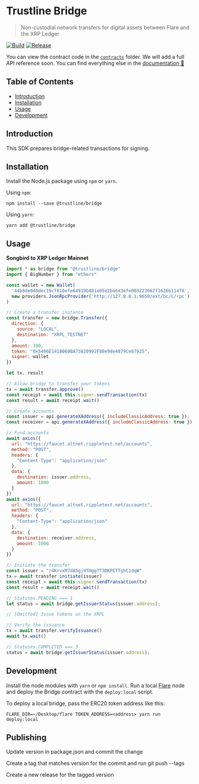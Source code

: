 # Trustline Bridge

> Non-custodial network transfers for digital assets between Flare and the XRP Ledger

[![Build](https://github.com/trustline-inc/bridge/actions/workflows/build.yml/badge.svg)](https://github.com/trustline-inc/bridge/actions/workflows/build.yml)
[![Release](https://github.com/trustline-inc/bridge/actions/workflows/release.yml/badge.svg)](https://github.com/trustline-inc/bridge/actions/workflows/release.yml)

You can view the contract code in the [`contracts`](./contracts) folder. We will add a full API reference soon. You can find everything else in the [documentation&nbsp;📖 ](https://trustline.co)

## Table of Contents

<!--ts-->
- [Introduction](#introduction)
- [Installation](#installation)
- [Usage](#usage)
- [Development](#development)
<!--te-->

## Introduction

This SDK prepares bridge-related transactions for signing.

## Installation

Install the Node.js package using `npm` or `yarn`.

Using `npm`:

```
npm install --save @trustline/bridge
```

Using `yarn`:

```
yarn add @trustline/bridge
```

## Usage

**Songbird to XRP Ledger Mainnet**

```javascript
import * as bridge from "@trustline/bridge"
import { BigNumber } from "ethers"

const wallet = new Wallet(
  '44b8de040dec19cf810efe64919b481e05e2ba643efe003223662f1626b114f0',
  new providers.JsonRpcProvider('http://127.0.0.1:9650/ext/bc/C/rpc')
)

// Create a transfer instance
const transfer = new bridge.Transfer({
  direction: {
    source: "LOCAL",
    destination: "XRPL_TESTNET"
  },
  amount: 100,
  token: "0x5406E1418060BA73820992F8Be98e4879Ce87925",
  signer: wallet
})

let tx, result

// Allow bridge to transfer your tokens
tx = await transfer.approve()
const receipt = await this.signer.sendTransaction(tx)
const result = await receipt.wait()

// Create accounts
const issuer = api.generateXAddress({ includeClassicAddress: true });
const receiver = api.generateXAddress({ includeClassicAddress: true });

// Fund accounts
await axios({
  url: "https://faucet.altnet.rippletest.net/accounts",
  method: "POST",
  headers: {
    "Content-Type": "application/json"
  },
  data: {
    destination: issuer.address,
    amount: 1000
  }
})
await axios({
  url: "https://faucet.altnet.rippletest.net/accounts",
  method: "POST",
  headers: {
    "Content-Type": "application/json"
  },
  data: {
    destination: receiver.address,
    amount: 1000
  }
})

// Initiate the transfer
const issuer = "r4KrvxM7dA5gj9THgg7T3DKPETTghC1dqW"
tx = await transfer.initiate(issuer)
const receipt = await this.signer.sendTransaction(tx)
const result = await receipt.wait()

// Statuses.PENDING === 1
let status = await bridge.getIssuerStatus(issuer.address);

// [Omitted] Issue tokens on the XRPL

// Verify the issuance
tx = await transfer.verifyIssuance()
await tx.wait()

// Statuses.COMPLETED === 3
status = await bridge.getIssuerStatus(issuer.address);
```

## Development

Install the node modules with `yarn` or `npm install`. Run a local [Flare](https://gitlab.com/flarenetwork/flare/-/tree/master) node and deploy the Bridge contract with the `deploy:local` script.

To deploy a local bridge, pass the ERC20 token address like this:

```
FLARE_DIR=~/Desktop/flare TOKEN_ADDRESS=<address> yarn run deploy:local
```

## Publishing

Update version in package.json and commit the change

Create a tag that matches version for the commit and run git push --tags

Create a new release for the tagged version
